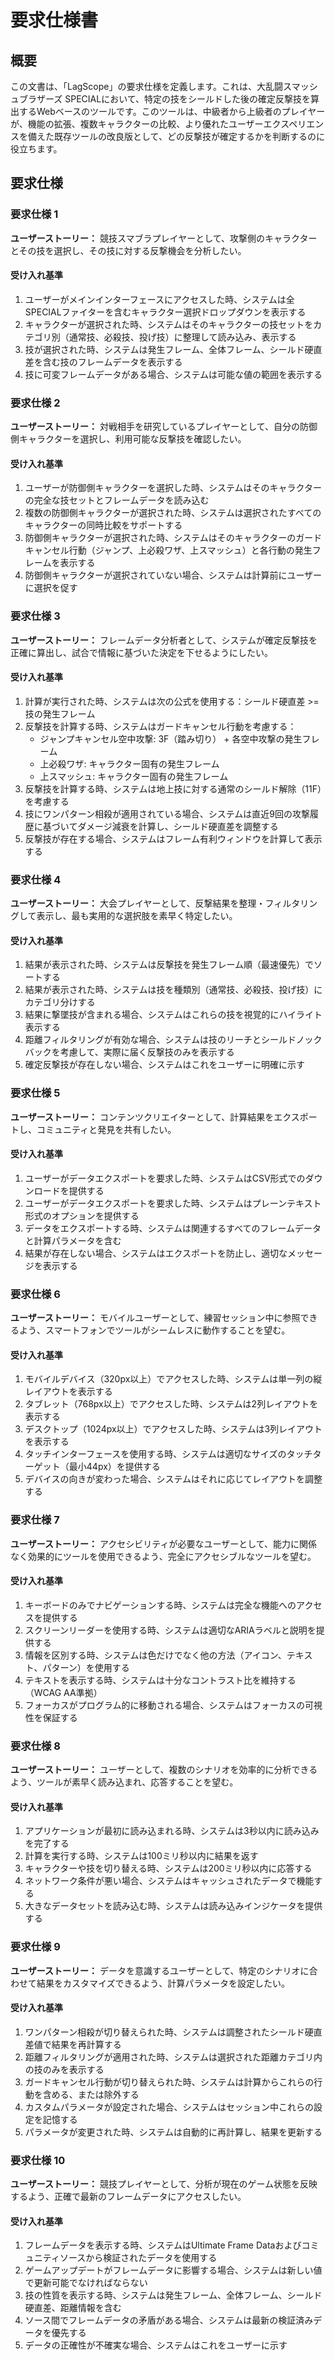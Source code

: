 # 要求仕様書

## 概要

この文書は、「LagScope」の要求仕様を定義します。これは、大乱闘スマッシュブラザーズ SPECIALにおいて、特定の技をシールドした後の確定反撃技を算出するWebベースのツールです。このツールは、中級者から上級者のプレイヤーが、機能の拡張、複数キャラクターの比較、より優れたユーザーエクスペリエンスを備えた既存ツールの改良版として、どの反撃技が確定するかを判断するのに役立ちます。

## 要求仕様

### 要求仕様 1

**ユーザーストーリー：** 競技スマブラプレイヤーとして、攻撃側のキャラクターとその技を選択し、その技に対する反撃機会を分析したい。

#### 受け入れ基準

1. ユーザーがメインインターフェースにアクセスした時、システムは全SPECIALファイターを含むキャラクター選択ドロップダウンを表示する
2. キャラクターが選択された時、システムはそのキャラクターの技セットをカテゴリ別（通常技、必殺技、投げ技）に整理して読み込み、表示する
3. 技が選択された時、システムは発生フレーム、全体フレーム、シールド硬直差を含む技のフレームデータを表示する
4. 技に可変フレームデータがある場合、システムは可能な値の範囲を表示する

### 要求仕様 2

**ユーザーストーリー：** 対戦相手を研究しているプレイヤーとして、自分の防御側キャラクターを選択し、利用可能な反撃技を確認したい。

#### 受け入れ基準

1. ユーザーが防御側キャラクターを選択した時、システムはそのキャラクターの完全な技セットとフレームデータを読み込む
2. 複数の防御側キャラクターが選択された時、システムは選択されたすべてのキャラクターの同時比較をサポートする
3. 防御側キャラクターが選択された時、システムはそのキャラクターのガードキャンセル行動（ジャンプ、上必殺ワザ、上スマッシュ）と各行動の発生フレームを表示する
4. 防御側キャラクターが選択されていない場合、システムは計算前にユーザーに選択を促す

### 要求仕様 3

**ユーザーストーリー：** フレームデータ分析者として、システムが確定反撃技を正確に算出し、試合で情報に基づいた決定を下せるようにしたい。

#### 受け入れ基準

1. 計算が実行された時、システムは次の公式を使用する：シールド硬直差 >= 技の発生フレーム
2. 反撃技を計算する時、システムはガードキャンセル行動を考慮する：
   - ジャンプキャンセル空中攻撃: 3F（踏み切り） + 各空中攻撃の発生フレーム
   - 上必殺ワザ: キャラクター固有の発生フレーム
   - 上スマッシュ: キャラクター固有の発生フレーム
3. 反撃技を計算する時、システムは地上技に対する通常のシールド解除（11F）を考慮する
4. 技にワンパターン相殺が適用されている場合、システムは直近9回の攻撃履歴に基づいてダメージ減衰を計算し、シールド硬直差を調整する
5. 反撃技が存在する場合、システムはフレーム有利ウィンドウを計算して表示する

### 要求仕様 4

**ユーザーストーリー：** 大会プレイヤーとして、反撃結果を整理・フィルタリングして表示し、最も実用的な選択肢を素早く特定したい。

#### 受け入れ基準

1. 結果が表示された時、システムは反撃技を発生フレーム順（最速優先）でソートする
2. 結果が表示された時、システムは技を種類別（通常技、必殺技、投げ技）にカテゴリ分けする
3. 結果に撃墜技が含まれる場合、システムはこれらの技を視覚的にハイライト表示する
4. 距離フィルタリングが有効な場合、システムは技のリーチとシールドノックバックを考慮して、実際に届く反撃技のみを表示する
5. 確定反撃技が存在しない場合、システムはこれをユーザーに明確に示す

### 要求仕様 5

**ユーザーストーリー：** コンテンツクリエイターとして、計算結果をエクスポートし、コミュニティと発見を共有したい。

#### 受け入れ基準

1. ユーザーがデータエクスポートを要求した時、システムはCSV形式でのダウンロードを提供する
2. ユーザーがデータエクスポートを要求した時、システムはプレーンテキスト形式のオプションを提供する
3. データをエクスポートする時、システムは関連するすべてのフレームデータと計算パラメータを含む
4. 結果が存在しない場合、システムはエクスポートを防止し、適切なメッセージを表示する

### 要求仕様 6

**ユーザーストーリー：** モバイルユーザーとして、練習セッション中に参照できるよう、スマートフォンでツールがシームレスに動作することを望む。

#### 受け入れ基準

1. モバイルデバイス（320px以上）でアクセスした時、システムは単一列の縦レイアウトを表示する
2. タブレット（768px以上）でアクセスした時、システムは2列レイアウトを表示する
3. デスクトップ（1024px以上）でアクセスした時、システムは3列レイアウトを表示する
4. タッチインターフェースを使用する時、システムは適切なサイズのタッチターゲット（最小44px）を提供する
5. デバイスの向きが変わった場合、システムはそれに応じてレイアウトを調整する

### 要求仕様 7

**ユーザーストーリー：** アクセシビリティが必要なユーザーとして、能力に関係なく効果的にツールを使用できるよう、完全にアクセシブルなツールを望む。

#### 受け入れ基準

1. キーボードのみでナビゲーションする時、システムは完全な機能へのアクセスを提供する
2. スクリーンリーダーを使用する時、システムは適切なARIAラベルと説明を提供する
3. 情報を区別する時、システムは色だけでなく他の方法（アイコン、テキスト、パターン）を使用する
4. テキストを表示する時、システムは十分なコントラスト比を維持する（WCAG AA準拠）
5. フォーカスがプログラム的に移動される場合、システムはフォーカスの可視性を保証する

### 要求仕様 8

**ユーザーストーリー：** ユーザーとして、複数のシナリオを効率的に分析できるよう、ツールが素早く読み込まれ、応答することを望む。

#### 受け入れ基準

1. アプリケーションが最初に読み込まれる時、システムは3秒以内に読み込みを完了する
2. 計算を実行する時、システムは100ミリ秒以内に結果を返す
3. キャラクターや技を切り替える時、システムは200ミリ秒以内に応答する
4. ネットワーク条件が悪い場合、システムはキャッシュされたデータで機能する
5. 大きなデータセットを読み込む時、システムは読み込みインジケータを提供する

### 要求仕様 9

**ユーザーストーリー：** データを意識するユーザーとして、特定のシナリオに合わせて結果をカスタマイズできるよう、計算パラメータを設定したい。

#### 受け入れ基準

1. ワンパターン相殺が切り替えられた時、システムは調整されたシールド硬直差値で結果を再計算する
2. 距離フィルタリングが適用された時、システムは選択された距離カテゴリ内の技のみを表示する
3. ガードキャンセル行動が切り替えられた時、システムは計算からこれらの行動を含める、または除外する
4. カスタムパラメータが設定された場合、システムはセッション中これらの設定を記憶する
5. パラメータが変更された時、システムは自動的に再計算し、結果を更新する

### 要求仕様 10

**ユーザーストーリー：** 競技プレイヤーとして、分析が現在のゲーム状態を反映するよう、正確で最新のフレームデータにアクセスしたい。

#### 受け入れ基準

1. フレームデータを表示する時、システムはUltimate Frame Dataおよびコミュニティソースから検証されたデータを使用する
2. ゲームアップデートがフレームデータに影響する場合、システムは新しい値で更新可能でなければならない
3. 技の性質を表示する時、システムは発生フレーム、全体フレーム、シールド硬直差、距離情報を含む
4. ソース間でフレームデータの矛盾がある場合、システムは最新の検証済みデータを優先する
5. データの正確性が不確実な場合、システムはこれをユーザーに示す